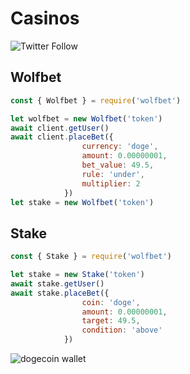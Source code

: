 # Casinos

![Twitter Follow](https://img.shields.io/twitter/follow/cryptoantelope?style=social)
## Wolfbet

```javascript
const { Wolfbet } = require('wolfbet')

let wolfbet = new Wolfbet('token')
await client.getUser()
await client.placeBet({
                currency: 'doge',
                amount: 0.00000001,
                bet_value: 49.5,
                rule: 'under',
                multiplier: 2
            })
let stake = new Wolfbet('token')
```

## Stake

```javascript
const { Stake } = require('wolfbet')

let stake = new Stake('token')
await stake.getUser()
await stake.placeBet({
                coin: 'doge',
                amount: 0.00000001,
                target: 49.5,
                condition: 'above'
            })
```

![dogecoin wallet](https://img.shields.io/badge/doge-DSXYTGtzi31b2MeLn8y5RgcD4fiN5x9xsM-blue)